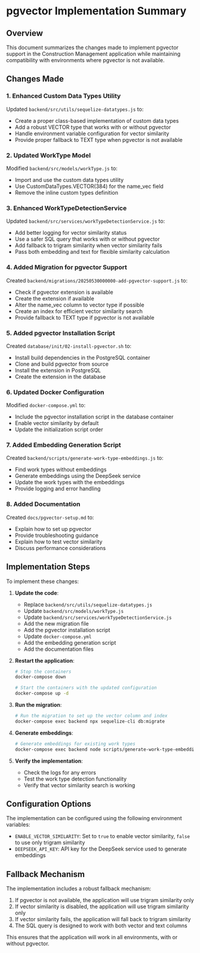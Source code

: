 # pgvector Implementation Summary

## Overview

This document summarizes the changes made to implement pgvector support in the Construction Management application while maintaining compatibility with environments where pgvector is not available.

## Changes Made

### 1. Enhanced Custom Data Types Utility

Updated `backend/src/utils/sequelize-datatypes.js` to:
- Create a proper class-based implementation of custom data types
- Add a robust VECTOR type that works with or without pgvector
- Handle environment variable configuration for vector similarity
- Provide proper fallback to TEXT type when pgvector is not available

### 2. Updated WorkType Model

Modified `backend/src/models/workType.js` to:
- Import and use the custom data types utility
- Use CustomDataTypes.VECTOR(384) for the name_vec field
- Remove the inline custom types definition

### 3. Enhanced WorkTypeDetectionService

Updated `backend/src/services/workTypeDetectionService.js` to:
- Add better logging for vector similarity status
- Use a safer SQL query that works with or without pgvector
- Add fallback to trigram similarity when vector similarity fails
- Pass both embedding and text for flexible similarity calculation

### 4. Added Migration for pgvector Support

Created `backend/migrations/20250530000000-add-pgvector-support.js` to:
- Check if pgvector extension is available
- Create the extension if available
- Alter the name_vec column to vector type if possible
- Create an index for efficient vector similarity search
- Provide fallback to TEXT type if pgvector is not available

### 5. Added pgvector Installation Script

Created `database/init/02-install-pgvector.sh` to:
- Install build dependencies in the PostgreSQL container
- Clone and build pgvector from source
- Install the extension in PostgreSQL
- Create the extension in the database

### 6. Updated Docker Configuration

Modified `docker-compose.yml` to:
- Include the pgvector installation script in the database container
- Enable vector similarity by default
- Update the initialization script order

### 7. Added Embedding Generation Script

Created `backend/scripts/generate-work-type-embeddings.js` to:
- Find work types without embeddings
- Generate embeddings using the DeepSeek service
- Update the work types with the embeddings
- Provide logging and error handling

### 8. Added Documentation

Created `docs/pgvector-setup.md` to:
- Explain how to set up pgvector
- Provide troubleshooting guidance
- Explain how to test vector similarity
- Discuss performance considerations

## Implementation Steps

To implement these changes:

1. **Update the code**:
   - Replace `backend/src/utils/sequelize-datatypes.js`
   - Update `backend/src/models/workType.js`
   - Update `backend/src/services/workTypeDetectionService.js`
   - Add the new migration file
   - Add the pgvector installation script
   - Update `docker-compose.yml`
   - Add the embedding generation script
   - Add the documentation files

2. **Restart the application**:
   ```bash
   # Stop the containers
   docker-compose down
   
   # Start the containers with the updated configuration
   docker-compose up -d
   ```

3. **Run the migration**:
   ```bash
   # Run the migration to set up the vector column and index
   docker-compose exec backend npx sequelize-cli db:migrate
   ```

4. **Generate embeddings**:
   ```bash
   # Generate embeddings for existing work types
   docker-compose exec backend node scripts/generate-work-type-embeddings.js
   ```

5. **Verify the implementation**:
   - Check the logs for any errors
   - Test the work type detection functionality
   - Verify that vector similarity search is working

## Configuration Options

The implementation can be configured using the following environment variables:

- `ENABLE_VECTOR_SIMILARITY`: Set to `true` to enable vector similarity, `false` to use only trigram similarity
- `DEEPSEEK_API_KEY`: API key for the DeepSeek service used to generate embeddings

## Fallback Mechanism

The implementation includes a robust fallback mechanism:

1. If pgvector is not available, the application will use trigram similarity only
2. If vector similarity is disabled, the application will use trigram similarity only
3. If vector similarity fails, the application will fall back to trigram similarity
4. The SQL query is designed to work with both vector and text columns

This ensures that the application will work in all environments, with or without pgvector.
